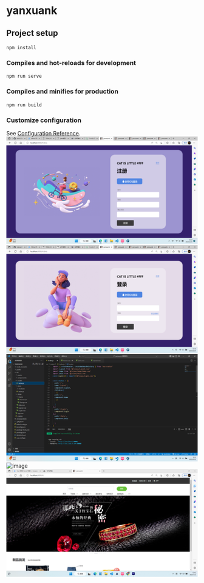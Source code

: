 # yanxuank

## Project setup
```
npm install
```

### Compiles and hot-reloads for development
```
npm run serve
```

### Compiles and minifies for production
```
npm run build
```

### Customize configuration
See [Configuration Reference](https://cli.vuejs.org/config/).
![image](https://github.com/aass123as/wang/blob/main/src/assets/%E6%BC%94%E7%A4%BA/151008.png)
![image](https://github.com/aass123as/wang/blob/main/src/assets/%E6%BC%94%E7%A4%BA/%E5%B1%8F%E5%B9%95%E6%88%AA%E5%9B%BE%202023-02-21%20151045.png)
![image](https://github.com/aass123as/wang/blob/main/src/assets/%E6%BC%94%E7%A4%BA/%E5%B1%8F%E5%B9%95%E6%88%AA%E5%9B%BE%202023-02-21%20151144.png)
![image](https://github.com/aass123as/wang/blob/main/src/assets/%E6%BC%94%E7%A4%BA/dh.gif)
![image](https://github.com/aass123as/wang/blob/main/src/assets/%E6%BC%94%E7%A4%BA/%E5%B1%8F%E5%B9%95%E6%88%AA%E5%9B%BE%202023-03-02%20134240.png)
